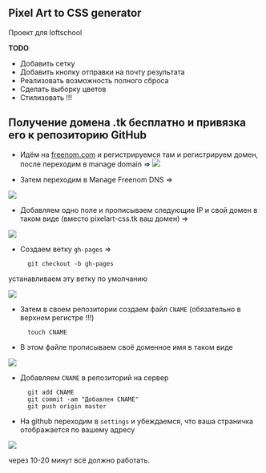 Pixel Art to CSS generator
--------------------------

Проект для loftschool

**TODO**
* Добавить сетку
* Добавить кнопку отправки на почту результата
* Реализовать возможность полного сброса
* Сделать выборку цветов
* Стилизовать !!!

## Получение домена .tk бесплатно и привязка его к репозиторию GitHub  ##

* Идём на [freenom.com](http://freenom.com/) и регистрируемся там и регистрируем домен, после переходим в manage domain =>
![](http://i.imgur.com/98bYO32.png) 

* Затем переходим в Manage Freenom DNS =>

![](http://i.imgur.com/bii0lHo.png)

* Добавляем одно поле и прописываем следующие IP  и свой домен в таком виде (вместо pixelart-css.tk ваш домен) =>

![](http://i.imgur.com/8Rycaui.png)

* Создаем ветку `gh-pages` =>

		git checkout -b gh-pages

устанавливаем эту ветку по умолчанию

![](http://i.imgur.com/Hve5dSr.png)

* Затем в своем репозитории создаем файл `CNAME` (обязательно в верхнем регистре !!!)

		touch CNAME
    

* В этом файле прописываем своё доменное имя в таком виде

![](http://i.imgur.com/24vbNee.png)

* Добавляем `CNAME` в репозиторий на сервер

	    git add CNAME
	    git commit -am "Добавлен CNAME"
	    git push origin master
    
* На github переходим в `settings` и убеждаемся, что ваша страничка отображается по вашему адресу 

![](http://i.imgur.com/xRReZwz.png)

через 10-20 минут всё должно работать.
